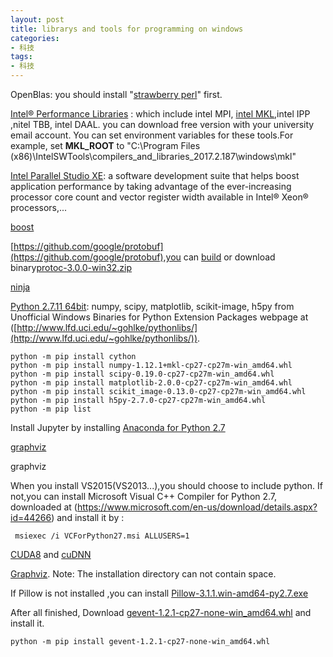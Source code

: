 ```yaml
---
layout: post
title: librarys and tools for programming on windows
categories:
- 科技
tags:
- 科技
---
```


<!--more-->
OpenBlas: you should install "[strawberry perl](http://strawberryperl.com/)" first.

[Intel® Performance Libraries](https://software.intel.com/en-us/performance-libraries) : which include intel MPI, [intel MKL](https://software.intel.com/en-us/intel-mkl/),intel IPP ,nitel TBB, intel DAAL. you can download free version with your university email account. You can set environment variables for these tools.For example, set **MKL_ROOT** to "C:\Program Files (x86)\IntelSWTools\compilers_and_libraries_2017.2.187\windows\mkl"


[Intel Parallel Studio XE](https://software.intel.com/en-us/intel-parallel-studio-xe): a software development suite that helps boost application performance by taking advantage of the ever-increasing processor core count and vector register width available in Intel® Xeon® processors,...


[boost](http://www.boost.org/users/download/) 

[https://github.com/google/protobuf](https://github.com/google/protobuf),you can [build](https://github.com/google/protobuf/blob/master/cmake/README.md) or download binary[protoc-3.0.0-win32.zip](https://github.com/google/protobuf/releases/tag/v3.0.0)

[ninja](https://github.com/ninja-build/ninja/releases)

[Python 2.7.11 64bit](https://www.python.org/ftp/python/2.7.11/python-2.7.11.amd64.msi): numpy, scipy, matplotlib, scikit-image, h5py from Unofficial Windows Binaries for Python Extension Packages webpage   at ([http://www.lfd.uci.edu/~gohlke/pythonlibs/](http://www.lfd.uci.edu/~gohlke/pythonlibs/)).
```
python -m pip install cython
python -m pip install numpy-1.12.1+mkl-cp27-cp27m-win_amd64.whl
python -m pip install scipy-0.19.0-cp27-cp27m-win_amd64.whl
python -m pip install matplotlib-2.0.0-cp27-cp27m-win_amd64.whl
python -m pip install scikit_image-0.13.0-cp27-cp27m-win_amd64.whl
python -m pip install h5py-2.7.0-cp27-cp27m-win_amd64.whl
python -m pip list
```

Install Jupyter by installing [Anaconda for Python 2.7](https://www.continuum.io/downloads) 

[graphviz](http://www.graphviz.org/Download_windows.php)

graphviz

When you install VS2015(VS2013...),you should choose to include python. If not,you can install Microsoft Visual C++ Compiler for Python 2.7, downloaded at (https://www.microsoft.com/en-us/download/details.aspx?id=44266) and install it by :
```
 msiexec /i VCForPython27.msi ALLUSERS=1
```


[CUDA8](https://developer.nvidia.com/cuda-downloads) and [cuDNN](https://developer.nvidia.com/cudnn)



[Graphviz](www.graphviz.org/Download.php). Note: The installation directory can not contain space.

If Pillow is not installed ,you can install [Pillow-3.1.1.win-amd64-py2.7.exe](https://pypi.python.org/pypi/Pillow/3.1.1)

After all finished, Download [gevent-1.2.1-cp27-none-win_amd64.whl](http://www.lfd.uci.edu/~gohlke/pythonlibs/) and install it.

```
python -m pip install gevent-1.2.1-cp27-none-win_amd64.whl
```